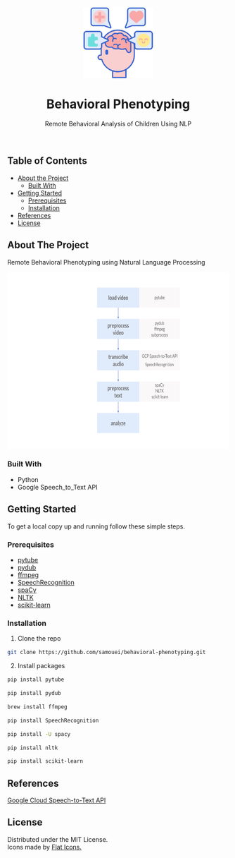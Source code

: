 
<!-- PROJECT LOGO -->
<br />
<p align="center">
  <img src="Images/psychology.png" width="160" height="160">

  <h1 align="center">Behavioral Phenotyping</h1>

  <p align="center">
    Remote Behavioral Analysis of Children Using NLP
    <br />
    <br />
    <br />
  </p>
</p>



<!-- TABLE OF CONTENTS -->
## Table of Contents

* [About the Project](#about-the-project)
  * [Built With](#built-with)
* [Getting Started](#getting-started)
  * [Prerequisites](#prerequisites)
  * [Installation](#installation)
* [References](#references)
* [License](#license)




<!-- ABOUT THE PROJECT -->
## About The Project

Remote Behavioral Phenotyping using Natural Language Processing
<p align="center">
<img src="Images/Behavioral_Diagrams.svg" width="680" height="400">
</p>


### Built With

* Python
* Google Speech_to_Text API




<!-- GETTING STARTED -->
## Getting Started

To get a local copy up and running follow these simple steps.

### Prerequisites

* [pytube](https://pypi.org/project/pytube/)
* [pydub](https://pypi.org/project/pydub/)
* [ffmpeg](https://ffmpeg.org/)
* [SpeechRecognition](https://pypi.org/project/SpeechRecognition/)
* [spaCy](https://spacy.io/)
* [NLTK](https://www.nltk.org/index.html)
* [scikit-learn](https://pypi.org/project/scikit-learn/)




### Installation

1. Clone the repo
```sh
git clone https://github.com/samouei/behavioral-phenotyping.git
```
2. Install packages
```sh
pip install pytube
```
```sh
pip install pydub
```
```sh
brew install ffmpeg
```
```sh
pip install SpeechRecognition
```
```sh
pip install -U spacy
```
```sh
pip install nltk
```
```sh
pip install scikit-learn
```


<!-- References -->
## References
[Google Cloud Speech-to-Text API](https://cloud.google.com/speech-to-text) 

<!-- LICENSE -->
## License

Distributed under the MIT License. <br/>
Icons made by <a href="https://flat-icons.com/" title="Flat Icons"> Flat Icons.</a> 


